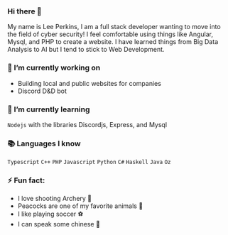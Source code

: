 

### Hi there 👋
My name is Lee Perkins, I am a full stack developer wanting to move into the field of cyber security! I feel comfortable using things like Angular, Mysql, and PHP to create a website. I have learned things from Big Data Analysis to AI but I tend to stick to Web Development.

### 🔭 I’m currently working on
- Building local and public websites for companies
- Discord D&D bot

### 🌱 I’m currently learning
`Nodejs` with the libraries Discordjs, Express, and Mysql

### 📚 Languages I know
`Typescript` `C++` `PHP` `Javascript` `Python` `C#` `Haskell` `Java` `Oz`

### ⚡ Fun fact:
- I love shooting Archery 🏹
- Peacocks are one of my favorite animals 🦚
- I like playing soccer ⚽
- I can speak some chinese 💬

<!--
**BaiKongQue/BaiKongQue** is a ✨ _special_ ✨ repository because its `README.md` (this file) appears on your GitHub profile.

Here are some ideas to get you started:

- 🔭 I’m currently working on ...
- 🌱 I’m currently learning ...
- 👯 I’m looking to collaborate on ...
- 🤔 I’m looking for help with ...
- 💬 Ask me about ...
- 📫 How to reach me: ...
- 😄 Pronouns: ...
- ⚡ Fun fact: ...
-->
